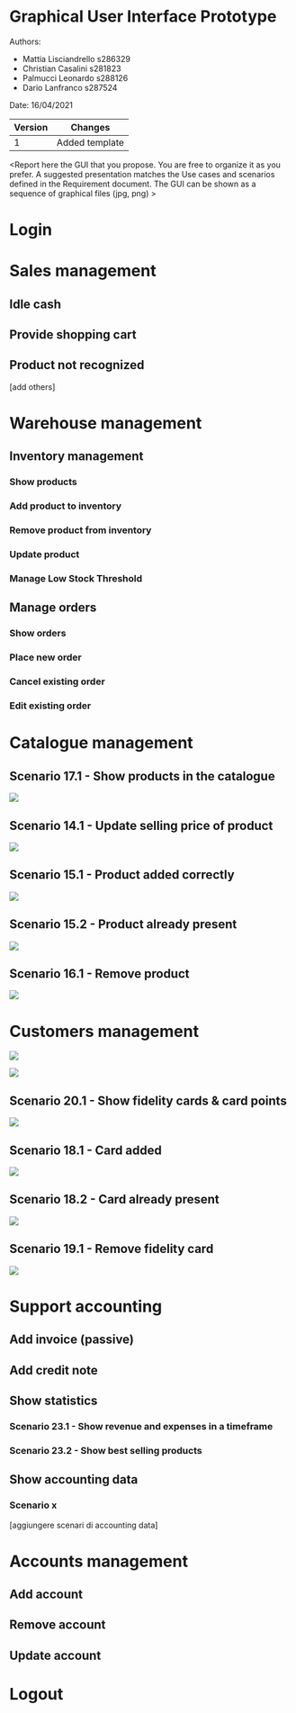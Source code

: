 # Graphical User Interface Prototype  

Authors: 
- Mattia Lisciandrello s286329
- Christian Casalini s281823
- Palmucci Leonardo s288126
- Dario Lanfranco s287524 

Date: 16/04/2021

| Version | Changes |
| ------- |---------|
| 1 | Added template|

\<Report here the GUI that you propose. You are free to organize it as you prefer. A suggested presentation matches the Use cases and scenarios defined in the Requirement document. The GUI can be shown as a sequence of graphical files (jpg, png)  >

# Login

# Sales management
## Idle cash

## Provide shopping cart

## Product not recognized

[add others]

# Warehouse management

## Inventory management

### Show products

### Add product to inventory

### Remove product from inventory

### Update product

### Manage Low Stock Threshold

## Manage orders

### Show orders

### Place new order

### Cancel existing order

### Edit existing order

# Catalogue management

## Scenario 17.1 - Show products in the catalogue

![](GUI_images/UC17.1.png)

## Scenario 14.1 - Update selling price of product

![](GUI_images/14.1.png)

## Scenario 15.1 - Product added correctly

![](GUI_images/15.1.png)

## Scenario 15.2 - Product already present

![](GUI_images/15.2.png)

## Scenario 16.1 - Remove product

![](GUI_images/16.1.png)

# Customers management

![](GUI_images/CustomerManagement.png)

![](GUI_images/CashierTab.png)

## Scenario 20.1 - Show fidelity cards & card points

![](GUI_images/20.1.png)

## Scenario 18.1 - Card added

![](GUI_images/18.1.png)

## Scenario 18.2 - Card already present

![](GUI_images/18.2.png)

## Scenario 19.1 - Remove fidelity card

![](GUI_images/19.1.png)

# Support accounting

## Add invoice (passive)

## Add credit note

## Show statistics

### Scenario 23.1 - Show revenue and expenses in a timeframe

### Scenario 23.2 - Show best selling products

## Show accounting data

### Scenario  x
[aggiungere scenari di accounting data]

# Accounts management

## Add account

## Remove account

## Update account

# Logout
